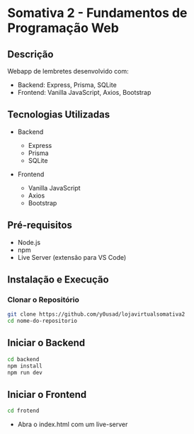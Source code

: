 # Somativa 2 - Fundamentos de Programação Web

## Descrição

Webapp de lembretes desenvolvido com:

- Backend: Express, Prisma, SQLite
- Frontend: Vanilla JavaScript, Axios, Bootstrap

## Tecnologias Utilizadas

- Backend

  - Express
  - Prisma
  - SQLite

- Frontend
  - Vanilla JavaScript
  - Axios
  - Bootstrap

## Pré-requisitos

- Node.js
- npm
- Live Server (extensão para VS Code)

## Instalação e Execução

### Clonar o Repositório

```bash
git clone https://github.com/y0usad/lojavirtualsomativa2
cd nome-do-repositorio
```

## Iniciar o Backend

```bash
cd backend
npm install
npm run dev
```

## Iniciar o Frontend

```bash
cd frotend
```

- Abra o index.html com um live-server
